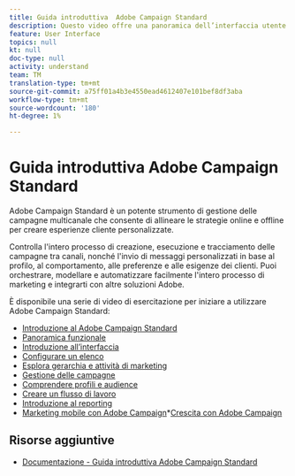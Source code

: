 ```yaml
---
title: Guida introduttiva  Adobe Campaign Standard
description: Questo video offre una panoramica dell’interfaccia utente del Adobe Campaign Standard , delle funzioni chiave e delle funzionalità di base.
feature: User Interface
topics: null
kt: null
doc-type: null
activity: understand
team: TM
translation-type: tm+mt
source-git-commit: a75ff01a4b3e4550ead4612407e101bef8df3aba
workflow-type: tm+mt
source-wordcount: '180'
ht-degree: 1%

---
```



# Guida introduttiva  Adobe Campaign Standard

 Adobe Campaign Standard è un potente strumento di gestione delle campagne multicanale che consente di allineare le strategie online e offline per creare esperienze cliente personalizzate.

Controlla l&#39;intero processo di creazione, esecuzione e tracciamento delle campagne tra canali, nonché l&#39;invio di messaggi personalizzati in base al profilo, al comportamento, alle preferenze e alle esigenze dei clienti. Puoi orchestrare, modellare e automatizzare facilmente l&#39;intero processo di marketing e integrarti con altre soluzioni  Adobe.

È disponibile una serie di video di esercitazione per iniziare a utilizzare  Adobe Campaign Standard:

* [Introduzione al Adobe Campaign Standard](/help/getting-started/adobe-campaign-standard-introduction.md)
* [Panoramica funzionale](/help/getting-started/functional-overview.md)
* [Introduzione all’interfaccia](/help/getting-started/getting-started-with-the-ui.md)
* [Configurare un elenco](/help/getting-started/configure-a-list.md)
* [Esplora gerarchia e attività di marketing](/help/getting-started/explore-hierarchy-and-marketing-activities.md)
* [Gestione delle campagne](/help/getting-started/managing-campaigns.md)
* [Comprendere profili e audience](/help/getting-started/understanding-profiles-and-audiences.md)
* [Creare un flusso di lavoro](/help/managing-processes-and-data/create-workflow.md)
* [Introduzione al reporting](/help/getting-started/reporting-with-adobe-campaign-introduction.md)
* [Marketing mobile con  Adobe Campaign](/help/getting-started/mobile-marketing-with-adobe-campaign.md)*[Crescita con  Adobe Campaign](/help/getting-started/growing-with-adobe-campaign.md)

## Risorse aggiuntive

* [Documentazione - Guida introduttiva  Adobe Campaign Standard](https://docs.adobe.com/content/help/en/campaign-standard/using/getting-started/about-campaign-standard.html)
